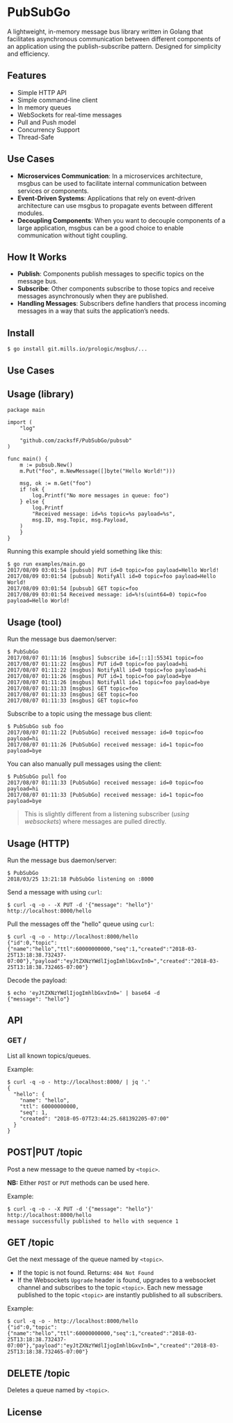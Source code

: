 # PubSubGo
A lightweight, in-memory message bus library written in Golang that facilitates asynchronous communication between different components of an application using the publish-subscribe pattern. Designed for simplicity and efficiency.

## Features

* Simple HTTP API
* Simple command-line client
* In memory queues
* WebSockets for real-time messages
* Pull and Push model
* Concurrency Support
* Thread-Safe

##  Use Cases

- **Microservices Communication**: In a microservices architecture, msgbus can be used to facilitate internal communication between services or components.
- **Event-Driven Systems**: Applications that rely on event-driven architecture can use msgbus to propagate events between different modules.
- **Decoupling Components**: When you want to decouple components of a large application, msgbus can be a good choice to enable communication without tight coupling.

## How It Works

- **Publish**: Components publish messages to specific topics on the message bus.
- **Subscribe**: Other components subscribe to those topics and receive messages asynchronously when they are published.
- **Handling Messages**: Subscribers define handlers that process incoming messages in a way that suits the application’s needs.

## Install

```#!bash
$ go install git.mills.io/prologic/msgbus/...
```

## Use Cases


## Usage (library)


```#!go
package main

import (
    "log"

    "github.com/zacksfF/PubSubGo/pubsub"
)

func main() {
    m := pubsub.New()
    m.Put("foo", m.NewMessage([]byte("Hello World!")))

    msg, ok := m.Get("foo")
    if !ok {
        log.Printf("No more messages in queue: foo")
    } else {
        log.Printf
	    "Received message: id=%s topic=%s payload=%s",
	    msg.ID, msg.Topic, msg.Payload,
	)
    }
}
```

Running this example should yield something like this:

```#!bash
$ go run examples/main.go
2017/08/09 03:01:54 [pubsub] PUT id=0 topic=foo payload=Hello World!
2017/08/09 03:01:54 [pubsub] NotifyAll id=0 topic=foo payload=Hello World!
2017/08/09 03:01:54 [pubsub] GET topic=foo
2017/08/09 03:01:54 Received message: id=%!s(uint64=0) topic=foo payload=Hello World!
``` 

## Usage (tool)

Run the message bus daemon/server:

```#!bash
$ PubSubGo
2017/08/07 01:11:16 [msgbus] Subscribe id=[::1]:55341 topic=foo
2017/08/07 01:11:22 [msgbus] PUT id=0 topic=foo payload=hi
2017/08/07 01:11:22 [msgbus] NotifyAll id=0 topic=foo payload=hi
2017/08/07 01:11:26 [msgbus] PUT id=1 topic=foo payload=bye
2017/08/07 01:11:26 [msgbus] NotifyAll id=1 topic=foo payload=bye
2017/08/07 01:11:33 [msgbus] GET topic=foo
2017/08/07 01:11:33 [msgbus] GET topic=foo
2017/08/07 01:11:33 [msgbus] GET topic=foo
```

Subscribe to a topic using the message bus client:

```#!bash
$ PubSubGo sub foo
2017/08/07 01:11:22 [PubSubGo] received message: id=0 topic=foo payload=hi
2017/08/07 01:11:26 [PubSubGo] received message: id=1 topic=foo payload=bye
```


You can also manually pull messages using the client:

```#!bash
$ PubSubGo pull foo
2017/08/07 01:11:33 [PubSubGo] received message: id=0 topic=foo payload=hi
2017/08/07 01:11:33 [PubSubGo] received message: id=1 topic=foo payload=bye
```

> This is slightly different from a listening subscriber (*using websockets*) where messages are pulled directly.

## Usage (HTTP)

Run the message bus daemon/server:

```#!bash
$ PubSubGo
2018/03/25 13:21:18 PubSubGo listening on :8000
```

Send a message with using `curl`:

```#!bash
$ curl -q -o - -X PUT -d '{"message": "hello"}' http://localhost:8000/hello
```

Pull the messages off the "hello" queue using `curl`:

```#!bash
$ curl -q -o - http://localhost:8000/hello
{"id":0,"topic":{"name":"hello","ttl":60000000000,"seq":1,"created":"2018-03-25T13:18:38.732437-07:00"},"payload":"eyJtZXNzYWdlIjogImhlbGxvIn0=","created":"2018-03-25T13:18:38.732465-07:00"}
```

Decode the payload:

```#!bash
$ echo 'eyJtZXNzYWdlIjogImhlbGxvIn0=' | base64 -d
{"message": "hello"}
```

## API

### GET /

List all known topics/queues.

Example:

```#!bash
$ curl -q -o - http://localhost:8000/ | jq '.'
{
  "hello": {
    "name": "hello",
    "ttl": 60000000000,
    "seq": 1,
    "created": "2018-05-07T23:44:25.681392205-07:00"
  }
}
```

## POST|PUT /topic

Post a new message to the queue named by `<topic>`.

**NB:** Either `POST` or `PUT` methods can be used here.

Example:

```#!bash
$ curl -q -o - -X PUT -d '{"message": "hello"}' http://localhost:8000/hello
message successfully published to hello with sequence 1
```

## GET /topic

Get the next message of the queue named by `<topic>`.

- If the topic is not found. Returns: `404 Not Found`
- If the Websockets `Upgrade` header is found, upgrades to a websocket channel
  and subscribes to the topic `<topic>`. Each new message published to the
  topic `<topic>` are instantly published to all subscribers.

Example:

```#!bash
$ curl -q -o - http://localhost:8000/hello
{"id":0,"topic":{"name":"hello","ttl":60000000000,"seq":1,"created":"2018-03-25T13:18:38.732437-07:00"},"payload":"eyJtZXNzYWdlIjogImhlbGxvIn0=","created":"2018-03-25T13:18:38.732465-07:00"}
```

## DELETE /topic

Deletes a queue named by `<topic>`.


## License


